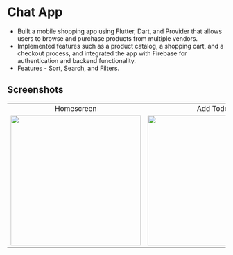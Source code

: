 # Chat App 
- Built a mobile shopping app using Flutter, Dart, and Provider that allows users to browse and purchase products from multiple vendors.
- Implemented features such as a product catalog, a shopping cart, and a checkout process, and integrated the app with Firebase for authentication and backend functionality.
- Features - Sort, Search, and Filters.

## Screenshots

|     |     |    |
| :-: | :-: |:-: |
|  Homescreen | Add Todo | Edit Todo |
| <img src="./screenshots/home_screen.png" height="300" /> | <img src="./screenshots/todo_screen.png" height="300" /> | <img src="./screenshots/edit_todo.png" height="300" /> |

<!-- ## Auth Screen
![Screenshot_20230313-171257](https://user-images.githubusercontent.com/85840174/224694608-18a04600-bd0a-4269-9b2e-b4f676a32a78.jpg)

## Home Page
![Screenshot_20230313-171325](https://user-images.githubusercontent.com/85840174/224694681-d919862b-7b5b-41fb-bd00-c478e8197f19.jpg)
  
## Order Screen
![Screenshot_20230313-171330](https://user-images.githubusercontent.com/85840174/224694757-025dede7-52f4-45bf-8727-3420e85f26f9.jpg)

 -->
